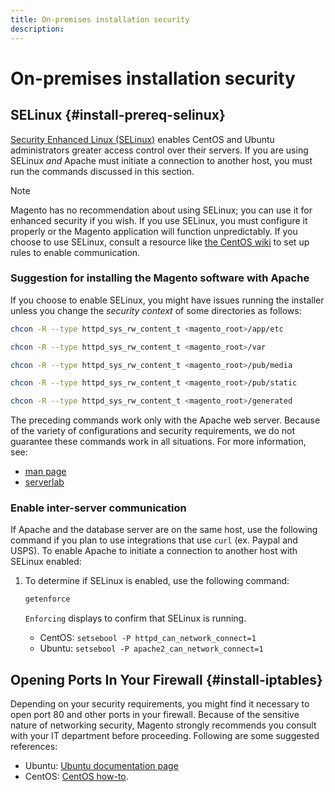 ```yaml
---
title: On-premises installation security
description:
---
```


# On-premises installation security

## SELinux {#install-prereq-selinux}

[Security Enhanced Linux (SELinux)](https://selinuxproject.org/page/Main_Page) enables CentOS and Ubuntu administrators greater access control over their servers. If you are using SELinux *and* Apache must initiate a connection to another host, you must run the commands discussed in this section.

>[!NOTE]
>
>Magento has no recommendation about using SELinux; you can use it for enhanced security if you wish. If you use SELinux, you must configure it properly or the Magento application will function unpredictably. If you choose to use SELinux, consult a resource like [the CentOS wiki](https://wiki.centos.org/HowTos/SELinux) to set up rules to enable communication.

### Suggestion for installing the Magento software with Apache

If you choose to enable SELinux, you might have issues running the installer unless you change the *security context* of some directories as follows:

```bash
chcon -R --type httpd_sys_rw_content_t <magento_root>/app/etc
```

```bash
chcon -R --type httpd_sys_rw_content_t <magento_root>/var
```

```bash
chcon -R --type httpd_sys_rw_content_t <magento_root>/pub/media
```

```bash
chcon -R --type httpd_sys_rw_content_t <magento_root>/pub/static
```

```bash
chcon -R --type httpd_sys_rw_content_t <magento_root>/generated
```

The preceding commands work only with the Apache web server. Because of the variety of configurations and security requirements, we do not guarantee these commands work in all situations. For more information, see:

*  [man page](https://linux.die.net/man/8/httpd_selinux)
*  [serverlab](https://www.serverlab.ca/tutorials/linux/web-servers-linux/configuring-selinux-policies-for-apache-web-servers/)

### Enable inter-server communication

If Apache and the database server are on the same host, use the following command if you plan to use integrations that use `curl` (ex. Paypal and USPS).
To enable Apache to initiate a connection to another host with SELinux enabled:

1. To determine if SELinux is enabled, use the following command:

   ```bash
   getenforce
   ```

   `Enforcing` displays to confirm that SELinux is running.

   *  CentOS: `setsebool -P httpd_can_network_connect=1`
   *  Ubuntu: `setsebool -P apache2_can_network_connect=1`

## Opening Ports In Your Firewall {#install-iptables}

Depending on your security requirements, you might find it necessary to open port 80 and other ports in your firewall. Because of the sensitive nature of networking security, Magento strongly recommends you consult with your IT department before proceeding. Following are some suggested references:

*  Ubuntu: [Ubuntu documentation page](https://help.ubuntu.com/community/IptablesHowTo)
*  CentOS: [CentOS how-to](https://wiki.centos.org/HowTos/Network/IPTables).
